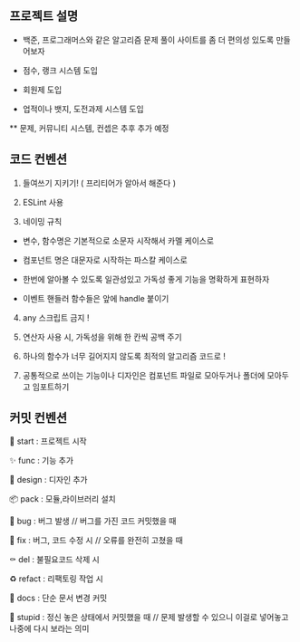 ## 프로젝트 설명

- 백준, 프로그래머스와 같은 알고리즘 문제 풀이 사이트를 좀 더 편의성 있도록 만들어보자

- 점수, 랭크 시스템 도입

- 회원제 도입

- 업적이나 뱃지, 도전과제 시스템 도입

\*\* 문제, 커뮤니티 시스템, 컨셉은 추후 추가 예정

## 코드 컨벤션

1. 들여쓰기 지키기! ( 프리티어가 알아서 해준다 )

2. ESLint 사용

3. 네이밍 규칙

- 변수, 함수명은 기본적으로 소문자 시작해서 카멜 케이스로

- 컴포넌트 명은 대문자로 시작하는 파스칼 케이스로

- 한번에 알아볼 수 있도록 일관성있고 가독성 좋게 기능을 명확하게 표현하자

- 이벤트 핸들러 함수들은 앞에 handle 붙이기

4. any 스크립트 금지 !

5. 연산자 사용 시, 가독성을 위해 한 칸씩 공백 주기

6. 하나의 함수가 너무 길어지지 않도록 최적의 알고리즘 코드로 !

7. 공통적으로 쓰이는 기능이나 디자인은 컴포넌트 파일로 모아두거나 폴더에 모아두고 임포트하기

## 커밋 컨벤션

🎉 start : 프로젝트 시작

✨ func : 기능 추가

💄 design : 디자인 추가

📦️ pack : 모듈,라이브러리 설치

🐛 bug : 버그 발생 // 버그를 가진 코드 커밋했을 때

🔨 fix : 버그, 코드 수정 시 // 오류를 완전히 고쳤을 때

⚰️ del : 불필요코드 삭제 시

♻️ refact : 리팩토링 작업 시

📝 docs : 단순 문서 변경 커밋

🍻 stupid : 정신 놓은 상태에서 커밋했을 때 // 문제 발생할 수 있으니 이걸로 넣어놓고 나중에 다시 보라는 의미
